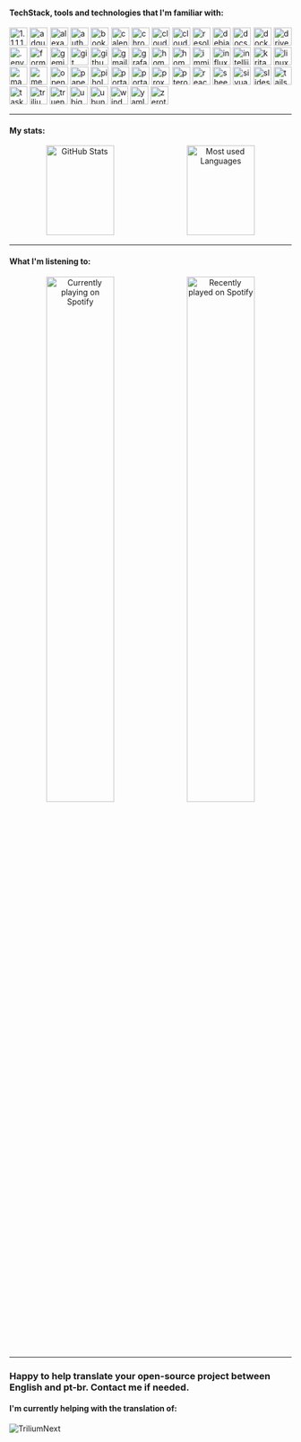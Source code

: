 #### TechStack, tools and technologies that I'm familiar with:

<!--suppress ALL -->
<p align="justify">
    <img height="32" width="32" src="https://cdn.simpleicons.org/1dot1dot1dot1" title="1.1.1.1"/>
    <img height="32" width="32" src="https://cdn.simpleicons.org/adguard" title="adguard"/>
    <img height="32" width="32" src="https://cdn.simpleicons.org/amazonalexa" title="alexa"/>
    <img height="32" width="32" src="https://cdn.simpleicons.org/googleauthenticator" title="authenticator"/>
    <img height="32" width="32" src="https://cdn.simpleicons.org/bookstack" title="bookstack"/>
    <img height="32" width="32" src="https://cdn.simpleicons.org/googlecalendar" title="calendar"/>
    <img height="32" width="32" src="https://cdn.simpleicons.org/googlechrome" title="chrome"/>
    <img height="32" width="32" src="https://cdn.simpleicons.org/googlecloud" title="cloud"/>
    <img height="32" width="32" src="https://cdn.simpleicons.org/cloudflare" title="cloudflare"/>
    <img height="32" width="32" src="https://cdn.simpleicons.org/davinciresolve" title="resolve"/>
    <img height="32" width="32" src="https://cdn.simpleicons.org/debian" title="debian"/>
    <img height="32" width="32" src="https://cdn.simpleicons.org/googledocs" title="docs"/>
    <img height="32" width="32" src="https://cdn.simpleicons.org/docker" title="docker"/>
    <img height="32" width="32" src="https://cdn.simpleicons.org/googledrive" title="drive"/>
    <img height="32" width="32" src="https://cdn.simpleicons.org/.env" title=".env"/>
    <img height="32" width="32" src="https://cdn.simpleicons.org/googleforms" title="forms"/>
    <img height="32" width="32" src="https://cdn.simpleicons.org/googlegemini" title="gemini"/>
    <img height="32" width="32" src="https://cdn.simpleicons.org/gitforwindows" title="git"/>
    <img height="32" width="32" src="https://cdn.simpleicons.org/github" title="github"/>
    <img height="32" width="32" src="https://cdn.simpleicons.org/gmail" title="gmail"/>
    <img height="32" width="32" src="https://cdn.simpleicons.org/grafana" title="grafana"/>
    <img height="32" width="32" src="https://cdn.simpleicons.org/googlehome" title="home"/>
    <img height="32" width="32" src="https://cdn.simpleicons.org/homeassistant" title="homeassistant"/>
    <img height="32" width="32" src="https://cdn.simpleicons.org/immich" title="immich"/>
    <img height="32" width="32" src="https://cdn.simpleicons.org/influxdb" title="influxdb"/>
    <img height="32" width="32" src="https://cdn.simpleicons.org/intellijidea" title="intellij"/>
    <img height="32" width="32" src="https://cdn.simpleicons.org/krita" title="krita"/>
    <img height="32" width="32" src="https://cdn.simpleicons.org/linuxmint" title="linuxmint"/>
    <img height="32" width="32" src="https://cdn.simpleicons.org/googlemaps" title="maps"/>
    <img height="32" width="32" src="https://cdn.simpleicons.org/googlemeet" title="meet"/>
    <img height="32" width="32" src="https://cdn.simpleicons.org/openai" title="openai"/>
    <img height="32" width="32" src="https://cdn.simpleicons.org/paperlessngx" title="paperlessnsgx"/>
    <img height="32" width="32" src="https://cdn.simpleicons.org/pihole" title="pihole"/>
    <img height="32" width="32" src="https://cdn.simpleicons.org/portableappsdotcom" title="portableapps"/>
    <img height="32" width="32" src="https://cdn.simpleicons.org/portainer" title="portainer"/>
    <img height="32" width="32" src="https://cdn.simpleicons.org/proxmox" title="proxmox"/>
    <img height="32" width="32" src="https://cdn.simpleicons.org/pterodactyl" title="pterodactyl"/>
    <img height="32" width="32" src="https://cdn.simpleicons.org/reactiveresume" title="reactiveresume"/>
    <img height="32" width="32" src="https://cdn.simpleicons.org/googlesheets" title="sheets"/>
    <img height="32" width="32" src="https://cdn.simpleicons.org/siyuan" title="siyuan"/>
    <img height="32" width="32" src="https://cdn.simpleicons.org/googleslides" title="slides"/>
    <img height="32" width="32" src="https://cdn.simpleicons.org/tailscale" title="tailscale"/>
    <img height="32" width="32" src="https://cdn.simpleicons.org/googletasks" title="tasks"/>
    <img height="32" width="32" src="https://cdn.simpleicons.org/trilium" title="triliumnext"/>
    <img height="32" width="32" src="https://cdn.simpleicons.org/truenas" title="truenas"/>
    <img height="32" width="32" src="https://cdn.simpleicons.org/ubiquiti" title="ubiquiti"/>
    <img height="32" width="32" src="https://cdn.simpleicons.org/ubuntu" title="ubuntu"/>
    <img height="32" width="32" src="https://upload.wikimedia.org/wikipedia/commons/8/87/Windows_logo_-_2021.svg" title="windows"/>
    <img height="32" width="32" src="https://cdn.simpleicons.org/yaml" title="yaml"/>
    <img height="32" width="32" src="https://cdn.simpleicons.org/zerotier" title="zerotier"/>
</p>


---
#### My stats:

<p align="center">
    <img height="160em" width="49%" src="https://readme-stats-iota.vercel.app//api?username=Graefff&show_icons=true&theme=dark&include_all_commits=true&count_private=true" alt="GitHub Stats">
    <img height="160em" width="49%" src="https://readme-stats-iota.vercel.app/api/top-langs/?username=Graefff&layout=compact&langs_count=7&theme=dark&count-private=true" alt="Most used Languages">
</p>

---

#### What I'm listening to:

<p align="center">
    <img  width="49%" src="https://spotify-github-profile.kittinanx.com/api/view?uid=n699v3ihj9r2xbtqawwxjdsxo&cover_image=true&theme=novatorem&show_offline=true&background_color=121212&interchange=true&bar_color=53b14f&bar_color_cover=true" alt="Currently playing on Spotify">
    <img  width="49%" src="https://spotify-recently-played-readme.vercel.app/api?user=n699v3ihj9r2xbtqawwxjdsxo&count=3" alt="Recently played on Spotify">
</p>

---

### Happy to help translate your open-source project between English and pt-br. Contact me if needed.

#### I'm currently helping with the translation of:

<p align="left">
    <img src="https://img.shields.io/badge/triliumnext-000000?style=for-the-badge&logo=trilium&logoColor=white" alt="TriliumNext">
</p>